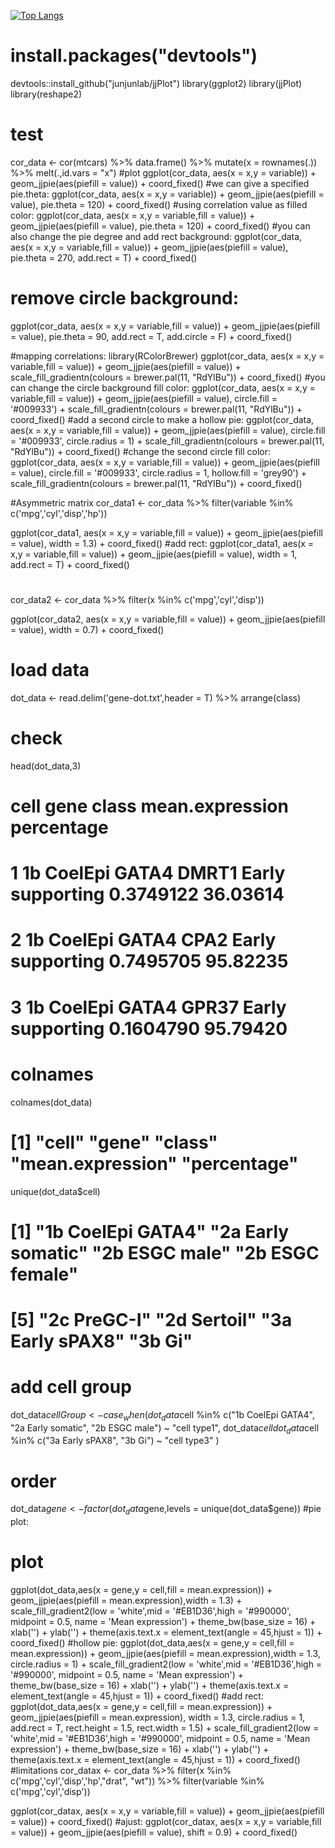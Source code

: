 [![Top Langs](https://github-readme-stats.vercel.app/api/top-langs/?username=hanbuying&exclude_repo=github-readme-stats,hanbuying.github.io)](https://github.com/hanbuying/github-readme-stats)
# install.packages("devtools")
devtools::install_github("junjunlab/jjPlot")
library(ggplot2)
library(jjPlot)
library(reshape2)
# test
cor_data <- cor(mtcars) %>%
  data.frame() %>%
  mutate(x = rownames(.)) %>%
  melt(.,id.vars = "x")
#plot
ggplot(cor_data,
       aes(x = x,y = variable)) +
  geom_jjpie(aes(piefill = value)) +
  coord_fixed()
#we can give a specified pie.theta:
ggplot(cor_data,
       aes(x = x,y = variable)) +
  geom_jjpie(aes(piefill = value),
             pie.theta = 120) +
  coord_fixed()
#using correlation value as filled color:
ggplot(cor_data,
       aes(x = x,y = variable,fill = value)) +
  geom_jjpie(aes(piefill = value),
             pie.theta = 120) +
  coord_fixed()
#you can also change the pie degree and add rect background:
ggplot(cor_data,
       aes(x = x,y = variable,fill = value)) +
  geom_jjpie(aes(piefill = value),
             pie.theta = 270,
             add.rect = T) +
  coord_fixed()
# remove circle background:
ggplot(cor_data,
       aes(x = x,y = variable,fill = value)) +
  geom_jjpie(aes(piefill = value),
             pie.theta = 90,
             add.rect = T,
             add.circle = F) +
  coord_fixed()

#mapping correlations:
library(RColorBrewer)
ggplot(cor_data,
       aes(x = x,y = variable,fill = value)) +
  geom_jjpie(aes(piefill = value)) +
  scale_fill_gradientn(colours = brewer.pal(11, "RdYlBu")) +
  coord_fixed()
#you can change the circle background fill color:
ggplot(cor_data,
       aes(x = x,y = variable,fill = value)) +
  geom_jjpie(aes(piefill = value),
             circle.fill = '#009933') +
  scale_fill_gradientn(colours = brewer.pal(11, "RdYlBu")) +
  coord_fixed()
#add a second circle to make a hollow pie:
ggplot(cor_data,
       aes(x = x,y = variable,fill = value)) +
  geom_jjpie(aes(piefill = value),
             circle.fill = '#009933',
             circle.radius = 1) +
  scale_fill_gradientn(colours = brewer.pal(11, "RdYlBu")) +
  coord_fixed()
#change the second circle fill color:
ggplot(cor_data,
       aes(x = x,y = variable,fill = value)) +
  geom_jjpie(aes(piefill = value),
             circle.fill = '#009933',
             circle.radius = 1,
             hollow.fill = 'grey90') +
  scale_fill_gradientn(colours = brewer.pal(11, "RdYlBu")) +
  coord_fixed()

#Asymmetric matrix
cor_data1 <- cor_data %>% filter(variable %in% c('mpg','cyl','disp','hp'))

ggplot(cor_data1,
       aes(x = x,y = variable,fill = value)) +
  geom_jjpie(aes(piefill = value),
             width = 1.3) +
  coord_fixed()
#add rect:
ggplot(cor_data1,
       aes(x = x,y = variable,fill = value)) +
  geom_jjpie(aes(piefill = value),
             width = 1,
             add.rect = T) +
  coord_fixed()
#
cor_data2 <- cor_data %>% filter(x %in% c('mpg','cyl','disp'))

ggplot(cor_data2,
       aes(x = x,y = variable,fill = value)) +
  geom_jjpie(aes(piefill = value),
             width = 0.7) +
  coord_fixed()
# load data
dot_data <- read.delim('gene-dot.txt',header = T) %>%
  arrange(class)

# check
head(dot_data,3)
#         cell  gene                  class mean.expression percentage
# 1 1b CoelEpi GATA4 DMRT1 Early supporting       0.3749122   36.03614
# 2 1b CoelEpi GATA4  CPA2 Early supporting       0.7495705   95.82235
# 3 1b CoelEpi GATA4 GPR37 Early supporting       0.1604790   95.79420

# colnames
colnames(dot_data)
# [1] "cell"    "gene"   "class"    "mean.expression" "percentage"

unique(dot_data$cell)
# [1] "1b CoelEpi GATA4" "2a Early somatic" "2b ESGC male"     "2b ESGC female"
# [5] "2c PreGC-I"       "2d Sertoil"       "3a Early sPAX8"   "3b Gi"

# add cell group
dot_data$cellGroup <- case_when(
  dot_data$cell %in% c("1b CoelEpi GATA4", "2a Early somatic", "2b ESGC male") ~ "cell type1",
  dot_data$cell %in% c("2b ESGC female", "2c PreGC-I", "2d Sertoil")  ~ "cell type2",
  dot_data$cell %in% c("3a Early sPAX8", "3b Gi")  ~ "cell type3"
)

# order
dot_data$gene <- factor(dot_data$gene,levels = unique(dot_data$gene))
#pie plot:
# plot
ggplot(dot_data,aes(x = gene,y = cell,fill = mean.expression)) +
  geom_jjpie(aes(piefill = mean.expression),width = 1.3) +
  scale_fill_gradient2(low = 'white',mid = '#EB1D36',high = '#990000',
                       midpoint = 0.5,
                       name = 'Mean expression') +
  theme_bw(base_size = 16) +
  xlab('') + ylab('') +
  theme(axis.text.x = element_text(angle = 45,hjust = 1)) +
  coord_fixed()
#hollow pie:
ggplot(dot_data,aes(x = gene,y = cell,fill = mean.expression)) +
  geom_jjpie(aes(piefill = mean.expression),width = 1.3,
             circle.radius = 1) +
  scale_fill_gradient2(low = 'white',mid = '#EB1D36',high = '#990000',
                       midpoint = 0.5,
                       name = 'Mean expression') +
  theme_bw(base_size = 16) +
  xlab('') + ylab('') +
  theme(axis.text.x = element_text(angle = 45,hjust = 1)) +
  coord_fixed()
#add rect:
ggplot(dot_data,aes(x = gene,y = cell,fill = mean.expression)) +
  geom_jjpie(aes(piefill = mean.expression),
             width = 1.3,
             circle.radius = 1,
             add.rect = T,
             rect.height = 1.5,
             rect.width = 1.5) +
  scale_fill_gradient2(low = 'white',mid = '#EB1D36',high = '#990000',
                       midpoint = 0.5,
                       name = 'Mean expression') +
  theme_bw(base_size = 16) +
  xlab('') + ylab('') +
  theme(axis.text.x = element_text(angle = 45,hjust = 1)) +
  coord_fixed()
#limitations
cor_datax <- cor_data %>% filter(x %in% c('mpg','cyl','disp','hp',"drat", "wt")) %>% 
  filter(variable %in% c('mpg','cyl','disp'))

ggplot(cor_datax,
       aes(x = x,y = variable,fill = value)) +
  geom_jjpie(aes(piefill = value)) +
  coord_fixed()
#ajust:
ggplot(cor_datax,
       aes(x = x,y = variable,fill = value)) +
  geom_jjpie(aes(piefill = value),
             shift = 0.9) +
  coord_fixed()
